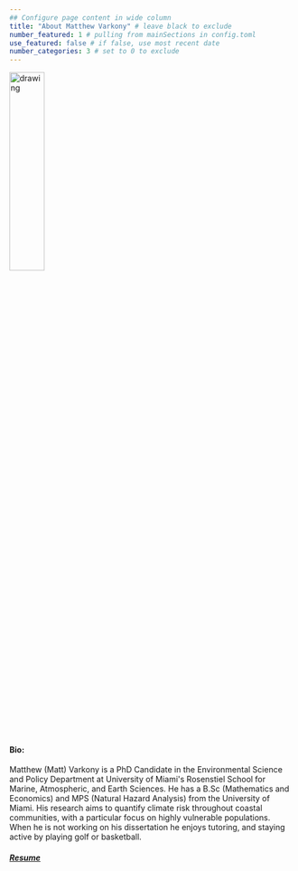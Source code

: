 ```yaml
---
## Configure page content in wide column
title: "About Matthew Varkony" # leave black to exclude
number_featured: 1 # pulling from mainSections in config.toml
use_featured: false # if false, use most recent date
number_categories: 3 # set to 0 to exclude
---
```



<style>
  img.two {
  height: 30%; 
  width: 35%;
  }
</style>
</head>
<body>


<img class="two" src="/img/varkony_headshot.jpg" alt="drawing"/>

#### **Bio:** 

Matthew (Matt) Varkony is a PhD Candidate in the Environmental Science and Policy Department at University of Miami's Rosenstiel School for Marine, Atmospheric, and Earth Sciences. He has a B.Sc (Mathematics and Economics) and MPS (Natural Hazard Analysis) from the University of Miami. His research aims to quantify climate risk throughout coastal communities, with a particular focus on highly vulnerable populations. When he is not working on his dissertation he enjoys tutoring, and staying active by playing golf or basketball. 


##### [Resume](Varkony_resume.pdf)
